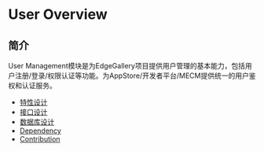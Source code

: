User Overview
=============

## 简介

User Management模块是为EdgeGallery项目提供用户管理的基本能力，包括用户注册/登录/权限认证等功能。为AppStore/开发者平台/MECM提供统一的用户鉴权和认证服务。

- [特性设计](https://gitee.com/edgegallery/docs/blob/master/Projects/User%20Management/User_Features.md)
- [接口设计](https://gitee.com/edgegallery/docs/blob/master/Projects/User%20Management/User_Interfaces.md)
- [数据库设计](https://gitee.com/edgegallery/docs/blob/master/Projects/User%20Management/User_DataBase_Design.md)
- [Dependency](https://gitee.com/edgegallery/docs/blob/master/Projects/User%20Management/User_Dependency.md)
- [Contribution](https://gitee.com/edgegallery/docs/blob/master/Projects/User%20Management/User_Contribution.md)
